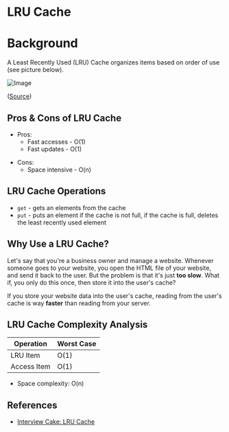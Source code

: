 # LRU Cache

# Background

A Least Recently Used (LRU) Cache organizes items based on order of use (see picture below).

![Image](https://www.interviewcake.com/images/svgs/lru_cache__doubly_linked_list.svg?bust=206)

([Source](https://www.interviewcake.com/concept/cpp/lru-cache))

## Pros & Cons of LRU Cache

- Pros:
  - Fast accesses - O(1)
  - Fast updates - O(1)

* Cons:
  - Space intensive - O(n)

## LRU Cache Operations

- `get` - gets an elements from the cache
- `put` - puts an element if the cache is not full, if the cache is full, deletes the least recently used element

## Why Use a LRU Cache?

Let's say that you're a business owner and manage a website. Whenever someone goes to your website, you open the HTML file of your website, and send it back to the user. But the problem is that it's just **too slow**. What if, you only do this once, then store it into the user's cache?

If you store your website data into the user's cache, reading from the user's cache is way **faster** than reading from your server.

## LRU Cache Complexity Analysis

| Operation   | Worst Case |
| ----------- | ---------- |
| LRU Item    | O(1)       |
| Access Item | O(1)       |

- Space complexity: O(n)

## References

- [Interview Cake: LRU Cache](https://www.interviewcake.com/concept/cpp/lru-cache?)
